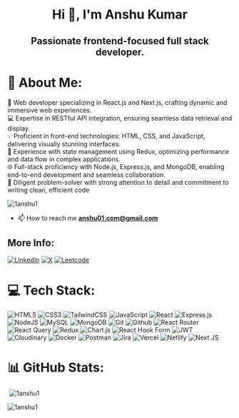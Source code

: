 <h1 align="center">Hi 👋, I'm Anshu Kumar</h1>
<h2 align="center">Passionate frontend-focused full stack developer.</h2>

# 💫 About Me:
🚀 Web developer specializing in React.js and Next.js, crafting dynamic and immersive web experiences.<br>💻 Expertise in RESTful API integration, ensuring seamless data retrieval and display.<br>💡 Proficient in front-end technologies: HTML, CSS, and JavaScript, delivering visually stunning interfaces.<br>🔄 Experience with state management using Redux, optimizing performance and data flow in complex applications.<br>🌐 Full-stack proficiency with Node.js, Express.js, and MongoDB, enabling end-to-end development and seamless collaboration.<br>🌟 Diligent problem-solver with strong attention to detail and commitment to writing clean, efficient code

<p align="left"> <img src="https://komarev.com/ghpvc/?username=1anshu1&label=Profile%20views&color=6603ad&style=plastic" alt="1anshu1" /> </p>

- 📫 How to reach me **anshu01.com@gmail.com**

## More Info:
[![LinkedIn](https://img.shields.io/badge/LinkedIn-0077B5?logo=linkedin&logoColor=white)](https://www.linkedin.com/in/anshukumar1)
[![X](https://img.shields.io/badge/Twitter-black?logo=x&logoColor=white)](https://twitter.com/anshu_k8)
[![Leetcode](https://img.shields.io/badge/Leetcode-black?logo=leetcode&logoColor=FFDB58)](https://leetcode.com/anshu_11/)

# 💻 Tech Stack:
![HTML5](https://img.shields.io/badge/html5-E34F26?style=for-the-badge&logo=html5&logoColor=white)
![CSS3](https://img.shields.io/badge/css3-1572B6?style=for-the-badge&logo=css3&logoColor=white)
![TailwindCSS](https://img.shields.io/badge/tailwindcss-%2338B2AC.svg?style=for-the-badge&logo=tailwind-css&logoColor=white)
![JavaScript](https://img.shields.io/badge/javascript-F7DF1E?style=for-the-badge&logo=javascript&logoColor=white)
![React](https://img.shields.io/badge/react-61DAFB?style=for-the-badge&logo=react&logoColor=white)
![Express.js](https://img.shields.io/badge/express.js-000000?style=for-the-badge&logo=express&logoColor=white)
![NodeJS](https://img.shields.io/badge/node.js-339933?style=for-the-badge&logo=node.js&logoColor=white)
![MySQL](https://img.shields.io/badge/mysql-4479A1?style=for-the-badge&logo=mysql&logoColor=white)
![MongoDB](https://img.shields.io/badge/MongoDB-47A248?style=for-the-badge&logo=mongodb&logoColor=white)
![Git](https://img.shields.io/badge/Git-F05032?style=for-the-badge&logo=git&logoColor=white)
![Github](https://img.shields.io/badge/Github-181717?style=for-the-badge&logo=github&logoColor=white)
![React Router](https://img.shields.io/badge/React_Router-FF4154?style=for-the-badge&logo=react-router&logoColor=white)
![React Query](https://img.shields.io/badge/React_Query-FF4154?style=for-the-badge&logo=react-query&logoColor=white)
![Redux](https://img.shields.io/badge/redux-%23593d88.svg?style=for-the-badge&logo=redux&logoColor=white)
![Chart.js](https://img.shields.io/badge/Chart.js-FF6384?style=for-the-badge&logo=chart.js&logoColor=white)
![React Hook Form](https://img.shields.io/badge/React_Hook_Form-EC5990?style=for-the-badge&logo=react-hook-form&logoColor=white)
![JWT](https://img.shields.io/badge/JWT-000000?style=for-the-badge&logo=JSON%20web%20tokens)
![Cloudinary](https://img.shields.io/badge/cloudinary-3448C5?style=for-the-badge&logo=cloudinary&logoColor=white)
![Docker](https://img.shields.io/badge/docker-2496ED?style=for-the-badge&logo=docker&logoColor=white)
![Postman](https://img.shields.io/badge/Postman-FF6C37?style=for-the-badge&logo=postman&logoColor=white)
![Jira](https://img.shields.io/badge/jira-0052CC?style=for-the-badge&logo=jira&logoColor=white)
![Vercel](https://img.shields.io/badge/vercel-%23000000.svg?style=for-the-badge&logo=vercel&logoColor=white)
![Netlify](https://img.shields.io/badge/netlify-00C7B7?style=for-the-badge&logo=netlify&logoColor=white)
![Next JS](https://img.shields.io/badge/Next-000000?style=for-the-badge&logo=next.js&logoColor=white)

# 📊 GitHub Stats:
<p>&nbsp;<img align="center" src="https://github-readme-stats.vercel.app/api?username=1anshu1&theme=react&hide_border=false&show_icons=true&locale=en" alt="1anshu1" /></p>
<p><img align="center" src="https://github-readme-streak-stats.herokuapp.com/?user=1anshu1&theme=react&hide_border=false&" alt="1anshu1" /></p>

